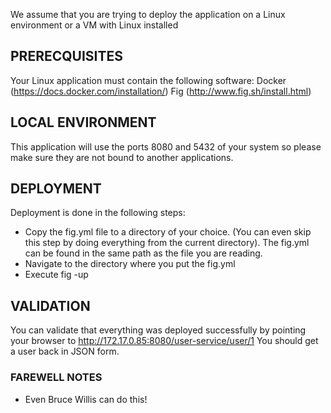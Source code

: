 We assume that you are trying to deploy the application on a Linux environment or a VM with Linux installed

## PRERECQUISITES
Your Linux application must contain the following software: 
Docker (https://docs.docker.com/installation/)
Fig (http://www.fig.sh/install.html)

## LOCAL ENVIRONMENT
This application will use the ports 8080 and 5432 of your system so please make sure they are not bound to another applications. 

## DEPLOYMENT
Deployment is done in the following steps:
* Copy the fig.yml file to a directory of your choice. (You can even skip this step by doing everything from the current directory). The fig.yml can be found in the same path as the file you are reading.
* Navigate to the directory where you put the fig.yml
* Execute fig -up

## VALIDATION
You can validate that everything was deployed successfully by pointing your browser to 
http://172.17.0.85:8080/user-service/user/1
You should get a user back in JSON form.

### FAREWELL NOTES
* Even Bruce Willis can do this!
